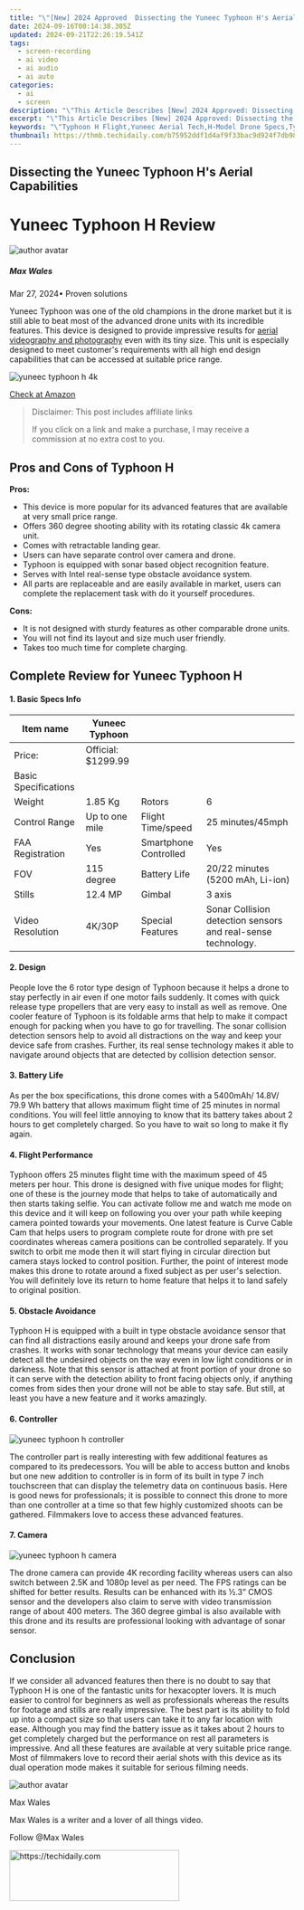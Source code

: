 ```yaml
---
title: "\"[New] 2024 Approved  Dissecting the Yuneec Typhoon H's Aerial Capabilities\""
date: 2024-09-16T00:14:38.305Z
updated: 2024-09-21T22:26:19.541Z
tags: 
  - screen-recording
  - ai video
  - ai audio
  - ai auto
categories: 
  - ai
  - screen
description: "\"This Article Describes [New] 2024 Approved: Dissecting the Yuneec Typhoon H's Aerial Capabilities\""
excerpt: "\"This Article Describes [New] 2024 Approved: Dissecting the Yuneec Typhoon H's Aerial Capabilities\""
keywords: "\"Typhoon H Flight,Yuneec Aerial Tech,H-Model Drone Specs,Typhoon H Capabilities,High Altitude Drones,Aerial Drone Performance,H-Series Drone Features\""
thumbnail: https://thmb.techidaily.com/b75952ddf1d4af9f33bac9d924f7db98ead5f1ed4a0ce7215f6d5a9fade562b4.jpg
---
```


## Dissecting the Yuneec Typhoon H's Aerial Capabilities

# Yuneec Typhoon H Review

![author avatar](https://images.wondershare.com/filmora/article-images/max-wales-author.jpg)

##### Max Wales

 Mar 27, 2024• Proven solutions

 Yuneec Typhoon was one of the old champions in the drone market but it is still able to beat most of the advanced drone units with its incredible features. This device is designed to provide impressive results for [aerial videography and photography](https://tools.techidaily.com/wondershare/filmora/download/) even with its tiny size. This unit is especially designed to meet customer's requirements with all high end design capabilities that can be accessed at suitable price range.

![yuneec typhoon h 4k](https://images.wondershare.com/filmora/article-images/yuneec-typhoon-h-4k.jpg)

[Check at Amazon](https://www.amazon.com/gp/product/B01AT4BKFU/ref=as%5Fli%5Ftl?ie=UTF8&tag=vs-flora-20&camp=1789&creative=9325&linkCode=as2&creativeASIN=B01AT4BKFU&linkId=e78ed50f4be15f8e7659a71d593af0c9)

>  Disclaimer: This post includes affiliate links
>
>  If you click on a link and make a purchase, I may receive a commission at no extra cost to you.
>

## Pros and Cons of Typhoon H

**Pros:**

* This device is more popular for its advanced features that are available at very small price range.
* Offers 360 degree shooting ability with its rotating classic 4k camera unit.
* Comes with retractable landing gear.
* Users can have separate control over camera and drone.
* Typhoon is equipped with sonar based object recognition feature.
* Serves with Intel real-sense type obstacle avoidance system.
* All parts are replaceable and are easily available in market, users can complete the replacement task with do it yourself procedures.

**Cons:**

* It is not designed with sturdy features as other comparable drone units.
* You will not find its layout and size much user friendly.
* Takes too much time for complete charging.

## Complete Review for Yuneec Typhoon H

#### 1. Basic Specs Info

| Item name            | Yuneec Typhoon     |                       |                                                              |
| -------------------- | ------------------ | --------------------- | ------------------------------------------------------------ |
| Price:               | Official: $1299.99 |                       |                                                              |
| Basic Specifications |                    |                       |                                                              |
| Weight               | 1.85 Kg            | Rotors                | 6                                                            |
| Control Range        | Up to one mile     | Flight Time/speed     | 25 minutes/45mph                                             |
| FAA Registration     | Yes                | Smartphone Controlled | Yes                                                          |
| FOV                  | 115 degree         | Battery Life          | 20/22 minutes (5200 mAh, Li-ion)                             |
| Stills               | 12.4 MP            | Gimbal                | 3 axis                                                       |
| Video Resolution     | 4K/30P             | Special Features      | Sonar Collision detection sensors and real-sense technology. |

#### 2\.  Design

 People love the 6 rotor type design of Typhoon because it helps a drone to stay perfectly in air even if one motor fails suddenly. It comes with quick release type propellers that are very easy to install as well as remove. One cooler feature of Typhoon is its foldable arms that help to make it compact enough for packing when you have to go for travelling. The sonar collision detection sensors help to avoid all distractions on the way and keep your device safe from crashes. Further, its real sense technology makes it able to navigate around objects that are detected by collision detection sensor.

#### 3\.  Battery Life

 As per the box specifications, this drone comes with a 5400mAh/ 14.8V/ 79.9 Wh battery that allows maximum flight time of 25 minutes in normal conditions. You will feel little annoying to know that its battery takes about 2 hours to get completely charged. So you have to wait so long to make it fly again.

#### 4\.  Flight Performance

 Typhoon offers 25 minutes flight time with the maximum speed of 45 meters per hour. This drone is designed with five unique modes for flight; one of these is the journey mode that helps to take of automatically and then starts taking selfie. You can activate follow me and watch me mode on this device and it will keep on following you over your path while keeping camera pointed towards your movements. One latest feature is Curve Cable Cam that helps users to program complete route for drone with pre set coordinates whereas camera positions can be controlled separately. If you switch to orbit me mode then it will start flying in circular direction but camera stays locked to control position. Further, the point of interest mode makes this drone to rotate around a fixed subject as per user's selection. You will definitely love its return to home feature that helps it to land safely to original position.

#### 5\.  Obstacle Avoidance

 Typhoon H is equipped with a built in type obstacle avoidance sensor that can find all distractions easily around and keeps your drone safe from crashes. It works with sonar technology that means your device can easily detect all the undesired objects on the way even in low light conditions or in darkness. Note that this sensor is attached at front portion of your drone so it can serve with the detection ability to front facing objects only, if anything comes from sides then your drone will not be able to stay safe. But still, at least you have a new feature and it works amazingly.

#### 6\.  Controller

![yuneec typhoon h controller](https://images.wondershare.com/filmora/article-images/yuneec-typhoon-h-controller.jpg)

 The controller part is really interesting with few additional features as compared to its predecessors. You will be able to access button and knobs but one new addition to controller is in form of its built in type 7 inch touchscreen that can display the telemetry data on continuous basis. Here is good news for professionals; it is possible to connect this drone to more than one controller at a time so that few highly customized shoots can be gathered. Filmmakers love to access these advanced features.

#### 7\.  Camera

![yuneec typhoon h camera](https://images.wondershare.com/filmora/article-images/yuneec-typhoon-h-camera.jpg)

 The drone camera can provide 4K recording facility whereas users can also switch between 2.5K and 1080p level as per need. The FPS ratings can be shifted for better results. Results can be enhanced with its ½.3” CMOS sensor and the developers also claim to serve with video transmission range of about 400 meters. The 360 degree gimbal is also available with this drone and its results are professional looking with advantage of sonar sensor.

## Conclusion

 If we consider all advanced features then there is no doubt to say that Typhoon H is one of the fantastic units for hexacopter lovers. It is much easier to control for beginners as well as professionals whereas the results for footage and stills are really impressive. The best part is its ability to fold up into a compact size so that users can take it to any far location with ease. Although you may find the battery issue as it takes about 2 hours to get completely charged but the performance on rest all parameters is impressive. And all these features are available at very suitable price range. Most of filmmakers love to record their aerial shots with this device as its dual operation mode makes it suitable for serious filming needs.

![author avatar](https://images.wondershare.com/filmora/article-images/max-wales-author.jpg)

Max Wales

Max Wales is a writer and a lover of all things video.

Follow @Max Wales


<ins class="adsbygoogle"
     style="display:block"
     data-ad-format="autorelaxed"
     data-ad-client="ca-pub-7571918770474297"
     data-ad-slot="1223367746"></ins>



<ins class="adsbygoogle"
     style="display:block"
     data-ad-client="ca-pub-7571918770474297"
     data-ad-slot="8358498916"
     data-ad-format="auto"
     data-full-width-responsive="true"></ins>




<!-- affiliate ads begin -->
<a href="https://laganoo.pxf.io/c/5597632/1657396/16446" target="_top" id="1657396">
  <img src="//a.impactradius-go.com/display-ad/16446-1657396" border="0" alt="https://techidaily.com" width="300" height="90"/>
</a>
<img height="0" width="0" src="https://laganoo.pxf.io/i/5597632/1657396/16446" style="position:absolute;visibility:hidden;" border="0" />
<!-- affiliate ads end -->


